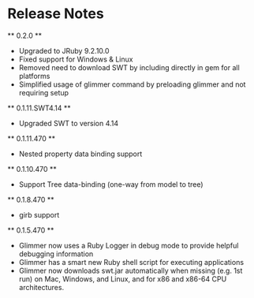 # Release Notes

** 0.2.0 **
- Upgraded to JRuby 9.2.10.0
- Fixed support for Windows & Linux
- Removed need to download SWT by including directly in gem for all platforms
- Simplified usage of glimmer command by preloading glimmer and not requiring setup

** 0.1.11.SWT4.14 **
- Upgraded SWT to version 4.14

** 0.1.11.470 **
- Nested property data binding support

** 0.1.10.470 **
- Support Tree data-binding (one-way from model to tree)

** 0.1.8.470 **
- girb support

** 0.1.5.470 **
- Glimmer now uses a Ruby Logger in debug mode to provide helpful debugging information
- Glimmer has a smart new Ruby shell script for executing applications
- Glimmer now downloads swt.jar automatically when missing (e.g. 1st run) on Mac, Windows, and Linux, and for x86 and x86-64 CPU architectures.
